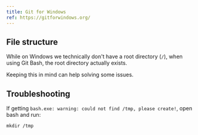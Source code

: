 ```yaml
---
title: Git for Windows
ref: https://gitforwindows.org/
---
```


## File structure

While on Windows we technically don't have a root directory (`/`),
when using Git Bash, the root directory actually exists.

Keeping this in mind can help solving some issues.

## Troubleshooting

If getting `bash.exe: warning: could not find /tmp, please create!`,
open bash and run:

```shell
mkdir /tmp
```
